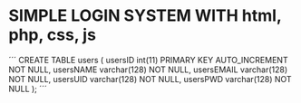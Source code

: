 # SIMPLE LOGIN SYSTEM WITH html, php, css, js

´´´
CREATE TABLE users (
	usersID int(11) PRIMARY KEY AUTO_INCREMENT NOT NULL,
    usersNAME varchar(128) NOT NULL,
    usersEMAIL varchar(128) NOT NULL,
    usersUID varchar(128) NOT NULL,
    usersPWD varchar(128) NOT NULL
);
´´´
